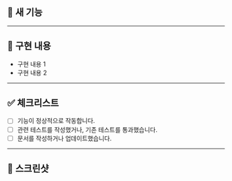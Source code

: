 ## 🚀 새 기능
<!-- 추가된 기능에 대한 간략한 설명을 작성해주세요. -->

---

## 🔨 구현 내용
<!-- 구현한 방법 및 로직에 대해 자세히 설명해주세요. -->
- 구현 내용 1
- 구현 내용 2

---

## ✅ 체크리스트
- [ ] 기능이 정상적으로 작동합니다.
- [ ] 관련 테스트를 작성했거나, 기존 테스트를 통과했습니다.
- [ ] 문서를 작성하거나 업데이트했습니다.

---

## 📸 스크린샷
<!-- UI 변경 사항이 있는 경우 스크린샷을 첨부해주세요. -->
